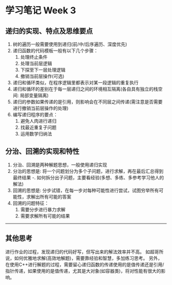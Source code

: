 # 学习笔记 Week 3

## 递归的实现、特点及思维要点

1. 树的遍历一般需要使用到递归(前/中/后序遍历、深度优先)
2. 递归函数的代码模板一般有以下几个步骤：
	1. 处理终止条件
	2. 处理当前层逻辑
	3. 下探至下一层处理逻辑
	4. 撤销当前层操作(可选)
3. 递归和循环类似，在程序逻辑里都表示对某一段逻辑的重复执行
4. 递归和循环的差别在于每一层递归之间的环境相互隔离(各自具有独立的栈空间: 局部变量隔离)
5. 递归的参数如果传递的是引用，则影响会在不同层之间传递(需注意是否需要进行撤销当前层操作的处理)
6. 编写递归程序的要点：
	1. 避免人肉进行递归
	2. 找最近重复子问题
	3. 运用数学归纳法

## 分治、回溯的实现和特性

1. 分治、回溯是两种解题思想，一般使用递归实现
2. 分治的思想是: 将一个问题划分为多个子问题，进行求解，再在最后汇总得到最终结果
	-. 如何拆分出子问题，主要看经验(多想、多练、多参考学习他人的解法)
3. 回溯的思想是: 分步试错，在每一步对每种可能性进行尝试，试图穷举所有可能性，求解出所有可能的答案
4. 回溯的问题特征：
	1. 需要分步进行暴力求解
	2. 需要求解所有可能的结果

---

## 其他思考

进行作业的过程，发现递归的代码好写，但写出来的解法效率并不高。
如超哥所说，如何优雅地求解(高效地解题)，需要靠经验和智慧，多加练习思考。
另外，在使用C++进行解题的过程，需要留心递归函数的传递使用的是值传递还是引用/指针传递，如果使用的是值传递，尤其是大对象(如容器类)，将对性能有很大的影响。